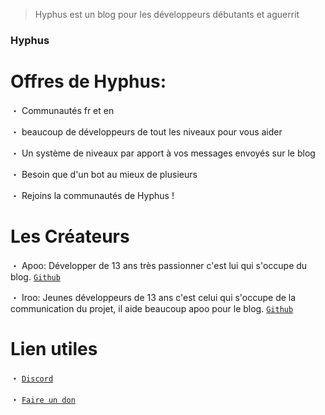 > Hyphus est un blog pour les développeurs débutants et aguerrit 

### Hyphus

# Offres de Hyphus:
・ Communautés fr et en

・ beaucoup de développeurs de tout les niveaux pour vous aider

・ Un système de niveaux par apport à vos messages envoyés sur le blog

・ Besoin que d'un bot au mieux de plusieurs

・ Rejoins la communautés de Hyphus !

# Les Créateurs 

・ Apoo: Développer de 13 ans très passionner c'est lui qui s'occupe du blog.  [`Github`](https://github.com/apoow3b)

・ Iroo: Jeunes développeurs de 13 ans c'est celui qui s'occupe de la communication du projet, il aide beaucoup apoo pour le blog. [`Github`](https://github.com/irooqlf)



# Lien utiles

・ [`Discord`](https://discord.gg/Pb8UhmUXJq)

・ [`Faire un don`](https://paypal.me/irootls)


